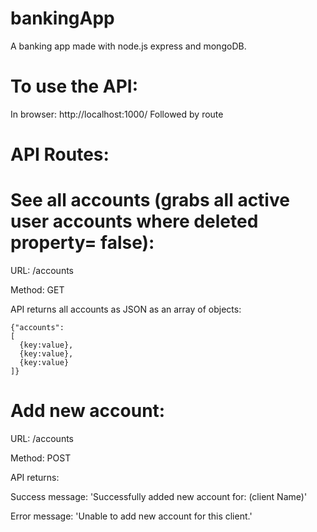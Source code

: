 # bankingApp
A banking app made with node.js express and mongoDB.

# To use the API:
In browser: http://localhost:1000/
Followed by route

# API Routes:

# See all accounts (grabs all active user accounts where deleted property= false):

URL: /accounts

Method: GET

API returns all accounts as JSON as an array of objects:

```
{"accounts":
[
  {key:value},
  {key:value},
  {key:value}
]}
```


# Add new account:

URL: /accounts

Method: POST

API returns:

Success message: 'Successfully added new account for: (client Name)'

Error message: 'Unable to add new account for this client.'

